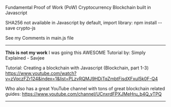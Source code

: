 Fundamental Proof of Work (PoW) Cryptocurrency Blockchain built in Javascript

SHA256 not available in Javascript by default, import library: 
npm install --save crypto-js

See my Comments in main.js file

***************************
**This is not my work** I was going this AWESOME Tutorial by:  Simply Explained - Savjee

Tutorial: Creating a blockchain with Javascript (Blockchain, part 1-3)
https://www.youtube.com/watch?v=zVqczFZr124&index=1&list=PLzvRQMJ9HDiTqZmbtFisdXFxul5k0F-Q4

Who also has a great YouTube channel with tons of great blockchain related guides:
https://www.youtube.com/channel/UCnxrdFPXJMeHru_b4Q_vTPQ

***************************




